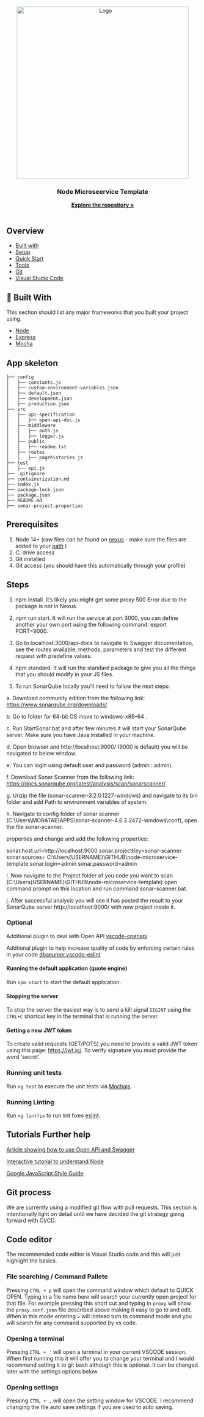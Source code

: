 #

<p align="center">
  <a href="https://www.admiral.com">
    <img src="https://www.admiral.com/themes/contrib/admiral-legacy-theme/assets/images/logo.svg" alt="Logo" width="450">
  </a>

  <h3 align="center">Node Microseervice Template</h3>
  <p align="center">
    <a href="https://pr-ghub.admiral.uk/Admiral/node-microservice-template"><strong>Explore the repository »</strong></a>
    <br />
    <br />
  </p>
</p>

## Overview

- [Built with](#🔎-Built-With)
- [Setup](#setup)
- [Quick Start](#quick-start)
- [Tools](#tools)
- [Git](#git-process)
- [Visual Studio Code](#code-editor)

## 🔎 Built With

This section should list any major frameworks that you built your project using.

- [Node](https://nodejs.org/en/)
- [Express](https://expressjs.com/)
- [Mocha](https://mochajs.org/)

## App skeleton
```
├── config
│   ├── constants.js
│   ├── custom-environment-variables.json
│   ├── default.json
│   ├── development.json
│   ├── production.json
├── src
│   ├── api-specification
│   │   ├── open-api-doc.js
│   ├── middleware
│   │   ├── auth.js
│   │   ├── logger.js
│   ├── public 
│   │   ├── readme.txt
│   ├── routes 
│   │   ├── pagehistories.js
├── test
│   ├── api.js
├── .gitignore
├── containerization.md
├── index.js
├── package-lock.json
├── package.json
├── README.md
├── sonar-project.properties
```

## Prerequisites

1. Node 14+ (raw files can be found on [nexus](https://nexus3.bolt.admiral.uk/#browse/browse:build-binaries:org%2Fnodejs) - make sure the files are added to your [path](#adding-software-to-your-path) )
2. C: drive access
3. Git installed
4. Git access (you should have this automatically through your profile)

## Steps

1.	npm install. It’s likely you might get some proxy 500 Error due to the package is not in Nexus.

2.	npm run start. It will run the service at port 3000, you can define another your own port using the following command:
export PORT=9000. 

3.	Go to localhost:3000/api-docs to navigate to Swagger documentation, see the routes available, methods, parameters and test the different request with predefine values.

4.	npm standard. It will run the standard package to give you all the things that you should modify in your JS files.

5.	To run SonarQube locally you’ll need to follow the next steps:

a.	Download community edition from the following link: https://www.sonarqube.org/downloads/

b.	Go to folder for 64-bit OS move to windows-x86–64	.

c.	Run StartSonar.bat and after few minutes it will start your SonarQube server. Make sure you have Java installed in your machine. 

d.	Open browser and http://localhost:9000/ (9000 is default) you will be navigated to below window. 

e.	You can login using default user and password (admin : admin).

f.	Download Sonar Scanner from the following link: https://docs.sonarqube.org/latest/analysis/scan/sonarscanner/

g.	Unzip the file (sonar-scanner-3.2.0.1227-windows) and navigate to its bin folder and add Path to environment variables of system.
 
h.	Navigate to config folder of sonar scanner (C:\Users\MORATAE\APPS\sonar-scanner-4.6.2.2472-windows\conf), open the file sonar-scanner.

properties and change and add the following properties:

sonar.host.url=http://localhost:9000
sonar.projectKey=sonar-scanner
sonar.sources= C:\Users\{USERNAME}\GITHUB\node-microservice-template
sonar.login=admin
sonar.password=admin

i.	Now navigate to the Project folder of you code you want to scan (C:\Users\{USERNAME}\GITHUB\node-microservice-template) open command prompt on this location and run command sonar-scanner.bat.

j.	After successful analysis you will see it has posted the result to your SonarQube server http://locathost:9000/ with new project inside it. 


### Optional

Additional plugin to deal with Open API [vscode-openapi](https://github.com/42Crunch/vscode-openapi)

Addtional plugin to help increase quality of code by enforcing certain rules in your code [dbaeumer.vscode-eslint](https://marketplace.visualstudio.com/items?itemName=dbaeumer.vscode-eslint)

#### Running the default application (quote engine)

Run `npm start` to start the default application.

#### Stopping the server

To stop the server the easiest way is to send a kill signal `SIGINT` using the `CTRL+C` shortcut key in the terminal that is running the server.

#### Getting a new JWT token

To create valid requests (GET/POTS) you need to provide a valid JWT token using this page: https://jwt.io/.
To verify signature you must provide the word 'secret'.

### Running unit tests

Run `ng test` to execute the unit tests via [Mochajs](https://mochajs.org/).

### Running Linting

Run `ng lintfix` to run lint fixes [eslint](https://eslint.org/).

## Tutorials Further help

[Article showing how to use Open API and Swagger](https://medium.com/wolox/documenting-a-nodejs-rest-api-with-openapi-3-swagger-5deee9f50420)

[Interactive tutorial to understand Node](https://www.youtube.com/watch?v=TlB_eWDSMt4&t=1s)

[Google JavaScript Style Guide](https://google.github.io/styleguide/jsguide.html)

## Git process

We are currently using a modified git flow with pull requests. This section is intentionally light on detail until we have decided the git strategy going forward with CI/CD.

## Code editor

The recommended code editor is Visual Studio code and this will just highlight the basics.

### File searching / Command Pallete

Pressing `CTRL + p` will open the command window which default to QUICK OPEN. Typing in a file name here will search your currently open project for that file. For example pressing this short cut and typing in `proxy` will show the `proxy.conf.json` file described above making it easy to go to and edit. When in this mode entering `>` will instead turn to command mode and you will search for any command supported by vs code.

### Opening a terminal

Pressing `CTRL + '` will open a terminal in your current VSCODE session. When first running this it will offer you to change your terminal and i would recommend setting it to git bash although this is optional. It can be changed later with the settings options below

### Opening settings

Pressing `CTRL + ,` will open the setting window for VSCODE. I recommend changing the file auto save settings if you are used to auto saving.

